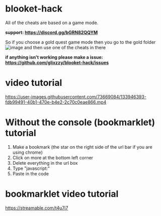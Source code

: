 # blooket-hack
All of the cheats are based on a game mode.

**support: https://discord.gg/bGRN82QQYM**

So if you choose a gold quest game mode then you go to the gold folder ![image](https://user-images.githubusercontent.com/73669084/133948292-c476474b-b79b-4760-866e-96ede980ad91.png) and then use one of the cheats in there

**if anything isn't working please make a issue: https://github.com/glixzzy/blooket-hack/issues**

# video tutorial
https://user-images.githubusercontent.com/73669084/133946393-fdb99491-40b1-470e-b4e2-2c70c0eae866.mp4

# Without the console (bookmarklet) tutorial
1. Make a bookmark (the star on the right side of the url bar if you are using chrome)
2. Click on more at the bottom left corner
3. Delete everything in the url box
4. Type "javascript:"
5. Paste in the code

# bookmarklet video tutorial
https://streamable.com/t4u7i7
